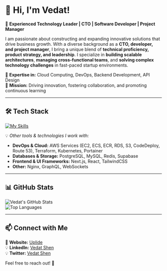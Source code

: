 # 👋 Hi, I'm Vedat!  

🚀 **Experienced Technology Leader | CTO | Software Developer | Project Manager**  

I am passionate about constructing and expanding innovative solutions that drive business growth. With a diverse background as a **CTO, developer, and project manager**, I bring a unique blend of **technical proficiency, product strategy, and leadership**. I specialize in **building scalable architectures**, **managing cross-functional teams**, and **solving complex technology challenges** in fast-paced startup environments.  

🔹 **Expertise in:** Cloud Computing, DevOps, Backend Development, API Design  
🔹 **Mission:** Driving innovation, fostering collaboration, and promoting continuous learning  

---

## 🛠️ Tech Stack  

[![My Skills](https://skillicons.dev/icons?i=php,laravel,go,gin,python,fastapi,flutter,aws,nodejs,express,nestjs,nextjs,react,docker,portainer,kubernetes,postgres,mysql,html,css,js,git,github,redis,nginx,graphql,terraform,linux)](https://skillicons.dev)  

💡 *Other tools & technologies I work with:*  
- **DevOps & Cloud:** AWS Services (EC2, ECS, ECR, RDS, S3, CodeDeploy, Route 53), Terraform, Kubernetes, Portainer
- **Databases & Storage:** PostgreSQL, MySQL, Redis, Supabase  
- **Frontend & UI Frameworks:** Next.js, React, TailwindCSS  
- **Other:** Nginx, GraphQL, WebSockets  

---

## 📊 GitHub Stats  

![Vedat's GitHub Stats](https://github-readme-stats.vercel.app/api?username=senvedat&show_icons=true&theme=dark)  
![Top Languages](https://github-readme-stats.vercel.app/api/top-langs/?username=senvedat&layout=compact&theme=dark)  

---

## 📫 Connect with Me  

💼 **Website:** [Uplide](https://uplide.com/tr/anasayfa/)  
💡 **LinkedIn:** [Vedat Shen](https://www.linkedin.com/in/senvedat/)  
💡 **Twitter:** [Vedat Shen](https://x.com/vedatshen)  

Feel free to reach out! 🚀  
